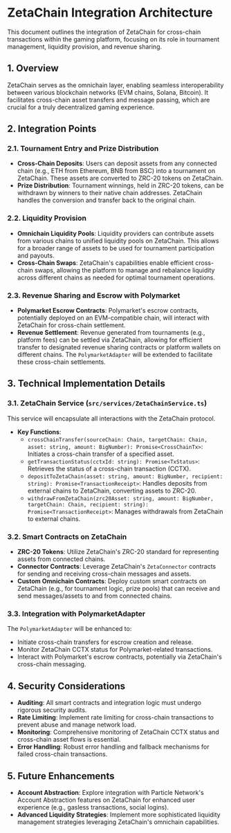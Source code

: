 # ZetaChain Integration Architecture

This document outlines the integration of ZetaChain for cross-chain transactions within the gaming platform, focusing on its role in tournament management, liquidity provision, and revenue sharing.

## 1. Overview

ZetaChain serves as the omnichain layer, enabling seamless interoperability between various blockchain networks (EVM chains, Solana, Bitcoin). It facilitates cross-chain asset transfers and message passing, which are crucial for a truly decentralized gaming experience.

## 2. Integration Points

### 2.1. Tournament Entry and Prize Distribution

- **Cross-Chain Deposits**: Users can deposit assets from any connected chain (e.g., ETH from Ethereum, BNB from BSC) into a tournament on ZetaChain. These assets are converted to ZRC-20 tokens on ZetaChain.
- **Prize Distribution**: Tournament winnings, held in ZRC-20 tokens, can be withdrawn by winners to their native chain addresses. ZetaChain handles the conversion and transfer back to the original chain.

### 2.2. Liquidity Provision

- **Omnichain Liquidity Pools**: Liquidity providers can contribute assets from various chains to unified liquidity pools on ZetaChain. This allows for a broader range of assets to be used for tournament participation and payouts.
- **Cross-Chain Swaps**: ZetaChain's capabilities enable efficient cross-chain swaps, allowing the platform to manage and rebalance liquidity across different chains as needed for optimal tournament operations.

### 2.3. Revenue Sharing and Escrow with Polymarket

- **Polymarket Escrow Contracts**: Polymarket's escrow contracts, potentially deployed on an EVM-compatible chain, will interact with ZetaChain for cross-chain settlement.
- **Revenue Settlement**: Revenue generated from tournaments (e.g., platform fees) can be settled via ZetaChain, allowing for efficient transfer to designated revenue sharing contracts or platform wallets on different chains. The `PolymarketAdapter` will be extended to facilitate these cross-chain settlements.

## 3. Technical Implementation Details

### 3.1. ZetaChain Service (`src/services/ZetaChainService.ts`)

This service will encapsulate all interactions with the ZetaChain protocol.

- **Key Functions**:
    - `crossChainTransfer(sourceChain: Chain, targetChain: Chain, asset: string, amount: BigNumber): Promise<CrossChainTx>`: Initiates a cross-chain transfer of a specified asset.
    - `getTransactionStatus(cctxId: string): Promise<TxStatus>`: Retrieves the status of a cross-chain transaction (CCTX).
    - `depositToZetaChain(asset: string, amount: BigNumber, recipient: string): Promise<TransactionReceipt>`: Handles deposits from external chains to ZetaChain, converting assets to ZRC-20.
    - `withdrawFromZetaChain(zrc20Asset: string, amount: BigNumber, targetChain: Chain, recipient: string): Promise<TransactionReceipt>`: Manages withdrawals from ZetaChain to external chains.

### 3.2. Smart Contracts on ZetaChain

- **ZRC-20 Tokens**: Utilize ZetaChain's ZRC-20 standard for representing assets from connected chains.
- **Connector Contracts**: Leverage ZetaChain's `ZetaConnector` contracts for sending and receiving cross-chain messages and assets.
- **Custom Omnichain Contracts**: Deploy custom smart contracts on ZetaChain (e.g., for tournament logic, prize pools) that can receive and send messages/assets to and from connected chains.

### 3.3. Integration with PolymarketAdapter

The `PolymarketAdapter` will be enhanced to:

- Initiate cross-chain transfers for escrow creation and release.
- Monitor ZetaChain CCTX status for Polymarket-related transactions.
- Interact with Polymarket's escrow contracts, potentially via ZetaChain's cross-chain messaging.

## 4. Security Considerations

- **Auditing**: All smart contracts and integration logic must undergo rigorous security audits.
- **Rate Limiting**: Implement rate limiting for cross-chain transactions to prevent abuse and manage network load.
- **Monitoring**: Comprehensive monitoring of ZetaChain CCTX status and cross-chain asset flows is essential.
- **Error Handling**: Robust error handling and fallback mechanisms for failed cross-chain transactions.

## 5. Future Enhancements

- **Account Abstraction**: Explore integration with Particle Network's Account Abstraction features on ZetaChain for enhanced user experience (e.g., gasless transactions, social logins).
- **Advanced Liquidity Strategies**: Implement more sophisticated liquidity management strategies leveraging ZetaChain's omnichain capabilities.